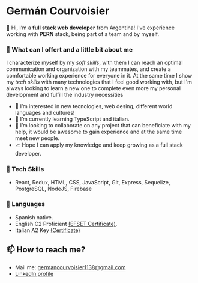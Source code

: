# Germán Courvoisier

👋 Hi, I’m a **full stack web developer** from Argentina! I've experience working with **PERN** stack, being part of a team and by myself.

### 🤔 What can I offert and a little bit about me
I characterize myself by my _soft skills_, with them I can reach an optimal communication and organization with my teammates, and create a comfortable working experience for everyone in it. At the same time I show my _tech skills_ with many technologies that I feel good working with, but I'm always looking to learn a new one to complete even more my personal development and fulfill the industry necessities

- 👀 I’m interested in new tecnologies, web desing, different world languages and cultures!
- 🌱 I’m currently learning TypeScript and italian.
- 💞️ I’m looking to collaborate on any project that can beneficiate with my help, it would be awesome to gain experience and at the same time meet new people.
- 📈 Hope I can apply my knowledge and keep growing as a full stack developer.

### 🦾 Tech Skills

- React, Redux, HTML, CSS, JavaScript, Git, Express, Sequelize, PostgreSQL, NodeJS, Firebase

### 💬 Languages

- Spanish native.
- English C2 Proficient [(EFSET Certificate)](https://www.efset.org/cert/HLXWqP).
- Italian A2 Key [(Certificate)](https://drive.google.com/file/d/1LqSZOyhd31O7o3w5vqUvT9BuMZqSNFFk/view?usp=drive_link)

## 📫 How to reach me? 
  - Mail me: germancourvoisier1138@gmail.com
  - [LinkedIn profile](https://www.linkedin.com/in/germ%C3%A1n-courvoisier-651923236/)

<!---
German1138/German1138 is a ✨ special ✨ repository because its `README.md` (this file) appears on your GitHub profile.
You can click the Preview link to take a look at your changes.
--->
